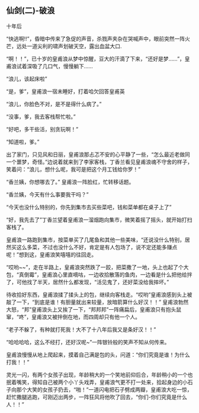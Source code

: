 ## 仙剑(二)-破浪 ##

十年后

 

    
“快逃啊!!”，昏暗中传来了急促的声音，杀戮声夹杂在哭喊声中，眼前突然一阵火芒，远处一道尖利的啸声划破天空，露出血盆大口. 

“啊！！”，已十岁的皇甫浪从梦中惊醒，豆大的汗滴了下来，“还好是梦……”，皇甫浪试着深吸了几口气，慢慢躺下……

 

“浪儿，该起床啦”

“是，爹”，皇甫浪一宿未睡好，打着哈欠回答皇甫英

“浪儿，你脸色不对，是不是得什么病了。”

“没事，爹，我去客栈帮忙啦。”

“好吧，多干些活，别贪玩啊！”

“知道啦，爹。”

 

出了家门，只见风和日丽，皇甫浪那忐忑不安的心平静了一些，“怎么最近老做同一个噩梦，奇怪。”边说着就来到了李家客栈，丁香兰看见皇甫浪魂不守舍的样子，笑着问：“浪儿，想什么呢，我可是把这个月工钱给你罗！”

“香兰姨，你想哪去了。” 皇甫浪一阵脸红，忙转移话题。

“香兰姨，今天有什么事要我干吗？”

“今天也没什么特别的，你先到集市去买些菜吧，钱和菜单都在桌子上了”

“好，我先去了”丁香兰望着皇甫浪一溜烟跑向集市，微笑着摇了摇头，就开始打扫客栈了。

皇甫浪一路跑到集市，按菜单买了几尾鱼和其他一些美味，“还说没什么特别，居然买这么多菜，不过也没什么不好，肯定是有人包场了，说不定还能多赚点呢！”想到这，皇甫浪笑嘻嘻的往回走。

“哎哟~~”，走在半路上，皇甫浪突然跌了一跤，把菜撒了一地，头上也起了个大包，“真倒霉”，皇甫浪心里直嘀咕，一边收拾散落的鱼肉，一边看是什么把他给拌了，可他找了半天，居然什么都发现，“活见鬼了，还好菜没给我摔坏。”

待收拾好东西，皇甫浪揉了揉头上的包，继续向客栈走。“哎哟”皇甫浪感到头上被敲了一下，“到底是谁！有胆量就出来较量，放暗箭算什么好汉！！” 皇甫浪勃然大怒，“邦”皇甫浪头上又挨了一下，“邦邦邦”一阵痛扁后，皇甫浪只有抱头鼠窜，“咚”，皇甫浪又被拌倒在地，而四周却只有他一个人。

 “老子不躲了，有种就打死我！大不了十八年后我又是条好汉！！”

 “哈哈哈哈，这么不经打，还好汉呢~”一阵银铃般的笑声不知从何传来。

 皇甫浪慢慢从地上爬起来，摸着自己满是包的头，问道：“你们究竟是谁！为什么打我！！”

 灵光一闪，有两个女孩子出现，年龄稍大的一个笑地前仰后合，年龄稍小的一个也抿着嘴笑，得知自己被两个小丫头戏弄，皇甫浪气更不打一处来，拾起身边的小石子向那个大笑的女孩子扔去，“啪！”一道闪电把石子劈成两瓣，皇甫浪大吃一惊，赶忙撒腿逃跑，可刚迈出两步，一阵狂风将他吹了回去，“你们-你们究竟是什么人！！”

